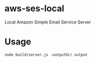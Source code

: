 # aws-ses-local

Local Amazon Simple Email Service Server

# Usage

```
node build/server.js -outputDir output
```